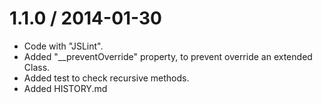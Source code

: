 1.1.0 / 2014-01-30
==================

  * Code with "JSLint".
  * Added "__preventOverride" property, to prevent override an extended Class.
  * Added test to check recursive methods.
  * Added HISTORY.md